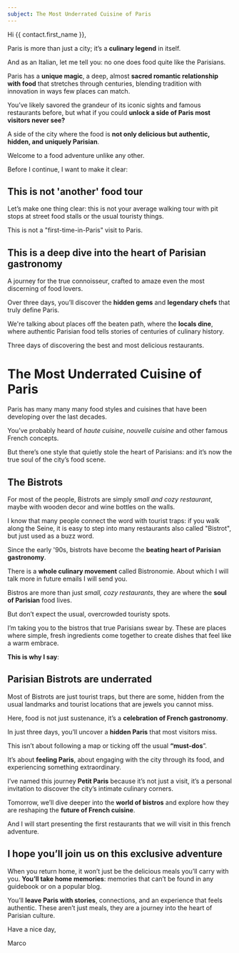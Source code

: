 ```yaml
---
subject: The Most Underrated Cuisine of Paris
---
```


Hi {{ contact.first_name }},

Paris is more than just a city; it’s a **culinary legend** in itself.

And as an Italian, let me tell you: no one does food quite like the Parisians. 

Paris has a **unique magic**, a deep, almost **sacred romantic relationship with food** that stretches through centuries, blending tradition with innovation in ways few places can match.

You’ve likely savored the grandeur of its iconic sights and famous restaurants before, but what if you could **unlock a side of Paris most visitors never see?** 

A side of the city where the food is **not only delicious but authentic, hidden, and uniquely Parisian**.

Welcome to a food adventure unlike any other.

Before I continue, I want to make it clear:

## This is not 'another' food tour

Let’s make one thing clear: this is not your average walking tour with pit stops at street food stalls or the usual touristy things.

This is not a "first-time-in-Paris" visit to Paris.

## This is a deep dive into the heart of Parisian gastronomy

A journey for the true connoisseur, crafted to amaze even the most discerning of food lovers.

Over three days, you’ll discover the **hidden gems** and **legendary chefs** that truly define Paris. 

We're talking about places off the beaten path, where the **locals dine**, where authentic Parisian food tells stories of centuries of culinary history.

Three days of discovering the best and most delicious restaurants. 

# The Most Underrated Cuisine of Paris

Paris has many many many food styles and cuisines that have been developing over the last decades.

You’ve probably heard of _haute cuisine_, _nouvelle cuisine_ and other famous French concepts.

But there’s one style that quietly stole the heart of Parisians: and it’s now the true soul of the city’s food scene.

## The Bistrots

For most of the people, Bistrots are simply _small and cozy restaurant_, maybe with wooden decor and wine bottles on the walls.


I know that many people connect the word with tourist traps: if you walk along the Seine, it is easy to step into many restaurants also called "Bistrot", but just used as a buzz word.

Since the early '90s, bistrots have become the **beating heart of Parisian gastronomy**.

There is a **whole culinary movement** called Bistronomie. About which I will talk more in future emails I will send you.

Bistros are more than just _small, cozy restaurants_, they are where the **soul of Parisian** food lives.

But don’t expect the usual, overcrowded touristy spots. 

I’m taking you to the bistros that true Parisians swear by. These are places where simple, fresh ingredients come together to create dishes that feel like a warm embrace. 

**This is why I say**: 

## Parisian Bistrots are underrated

Most of Bistrots are just tourist traps, but there are some, hidden from the usual landmarks and tourist locations that are jewels you cannot miss.

Here, food is not just sustenance, it’s a **celebration of French gastronomy**.

In just three days, you’ll uncover a **hidden Paris** that most visitors miss.

This isn’t about following a map or ticking off the usual **“must-dos**”. 

It’s about **feeling Paris**, about engaging with the city through its food, and experiencing something extraordinary.

I’ve named this journey **Petit Paris** because it’s not just a visit, it’s a personal invitation to discover the city’s intimate culinary corners.

Tomorrow, we’ll dive deeper into the **world of bistros** and explore how they are reshaping the **future of French cuisine**.

And I will start presenting the first restaurants that we will visit in this french adventure.

## I hope you’ll join us on this exclusive adventure

When you return home, it won’t just be the delicious meals you’ll carry with you. **You’ll take home memories**: memories that can’t be found in any guidebook or on a popular blog.

You’ll **leave Paris with stories**, connections, and an experience that feels authentic. These aren’t just meals, they are a journey into the heart of Parisian culture.

Have a nice day,

Marco